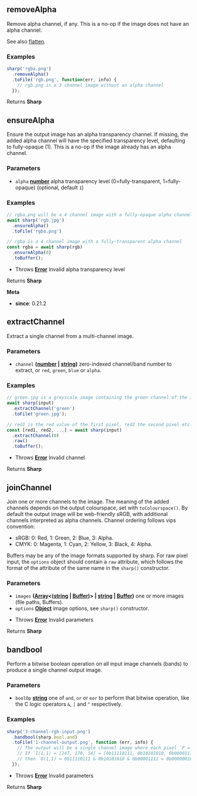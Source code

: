 <!-- Generated by documentation.js. Update this documentation by updating the source code. -->

## removeAlpha

Remove alpha channel, if any. This is a no-op if the image does not have an alpha channel.

See also [flatten][1].

### Examples

```javascript
sharp('rgba.png')
  .removeAlpha()
  .toFile('rgb.png', function(err, info) {
    // rgb.png is a 3 channel image without an alpha channel
  });
```

Returns **Sharp**&#x20;

## ensureAlpha

Ensure the output image has an alpha transparency channel.
If missing, the added alpha channel will have the specified
transparency level, defaulting to fully-opaque (1).
This is a no-op if the image already has an alpha channel.

### Parameters

*   `alpha` **[number][2]** alpha transparency level (0=fully-transparent, 1=fully-opaque) (optional, default `1`)

### Examples

```javascript
// rgba.png will be a 4 channel image with a fully-opaque alpha channel
await sharp('rgb.jpg')
  .ensureAlpha()
  .toFile('rgba.png')
```

```javascript
// rgba is a 4 channel image with a fully-transparent alpha channel
const rgba = await sharp(rgb)
  .ensureAlpha(0)
  .toBuffer();
```

*   Throws **[Error][3]** Invalid alpha transparency level

Returns **Sharp**&#x20;

**Meta**

*   **since**: 0.21.2

## extractChannel

Extract a single channel from a multi-channel image.

### Parameters

*   `channel` **([number][2] | [string][4])** zero-indexed channel/band number to extract, or `red`, `green`, `blue` or `alpha`.

### Examples

```javascript
// green.jpg is a greyscale image containing the green channel of the input
await sharp(input)
  .extractChannel('green')
  .toFile('green.jpg');
```

```javascript
// red1 is the red value of the first pixel, red2 the second pixel etc.
const [red1, red2, ...] = await sharp(input)
  .extractChannel(0)
  .raw()
  .toBuffer();
```

*   Throws **[Error][3]** Invalid channel

Returns **Sharp**&#x20;

## joinChannel

Join one or more channels to the image.
The meaning of the added channels depends on the output colourspace, set with `toColourspace()`.
By default the output image will be web-friendly sRGB, with additional channels interpreted as alpha channels.
Channel ordering follows vips convention:

*   sRGB: 0: Red, 1: Green, 2: Blue, 3: Alpha.
*   CMYK: 0: Magenta, 1: Cyan, 2: Yellow, 3: Black, 4: Alpha.

Buffers may be any of the image formats supported by sharp.
For raw pixel input, the `options` object should contain a `raw` attribute, which follows the format of the attribute of the same name in the `sharp()` constructor.

### Parameters

*   `images` **([Array][5]<([string][4] | [Buffer][6])> | [string][4] | [Buffer][6])** one or more images (file paths, Buffers).
*   `options` **[Object][7]** image options, see `sharp()` constructor.

<!---->

*   Throws **[Error][3]** Invalid parameters

Returns **Sharp**&#x20;

## bandbool

Perform a bitwise boolean operation on all input image channels (bands) to produce a single channel output image.

### Parameters

*   `boolOp` **[string][4]** one of `and`, `or` or `eor` to perform that bitwise operation, like the C logic operators `&`, `|` and `^` respectively.

### Examples

```javascript
sharp('3-channel-rgb-input.png')
  .bandbool(sharp.bool.and)
  .toFile('1-channel-output.png', function (err, info) {
    // The output will be a single channel image where each pixel `P = R & G & B`.
    // If `I(1,1) = [247, 170, 14] = [0b11110111, 0b10101010, 0b00001111]`
    // then `O(1,1) = 0b11110111 & 0b10101010 & 0b00001111 = 0b00000010 = 2`.
  });
```

*   Throws **[Error][3]** Invalid parameters

Returns **Sharp**&#x20;

[1]: /api-operation#flatten

[2]: https://developer.mozilla.org/docs/Web/JavaScript/Reference/Global_Objects/Number

[3]: https://developer.mozilla.org/docs/Web/JavaScript/Reference/Global_Objects/Error

[4]: https://developer.mozilla.org/docs/Web/JavaScript/Reference/Global_Objects/String

[5]: https://developer.mozilla.org/docs/Web/JavaScript/Reference/Global_Objects/Array

[6]: https://nodejs.org/api/buffer.html

[7]: https://developer.mozilla.org/docs/Web/JavaScript/Reference/Global_Objects/Object
